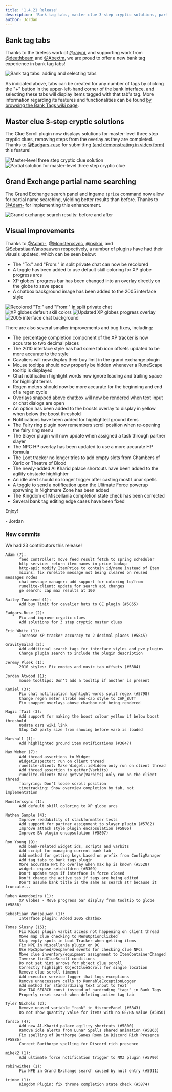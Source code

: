 ```yaml
---
title: '1.4.21 Release'
description: 'Bank tag tabs, master clue 3-step cryptic solutions, partial grand exchange name searching, and various plugin visual improvements'
author: Jordan
---
```


## Bank tag tabs

Thanks to the tireless work of [@raiyni](https://github.com/raiyni), and supporting work from
[@deathbeam](https://github.com/deathbeam) and [@Abextm](https://github.com/Abextm), we are proud
to offer a new bank tag experience in bank tag tabs!

![Bank tag tabs: adding and selecting tabs](/img/blog/1.4.21-Release/bank-tag-tabs-intro.gif)

As indicated above, tabs can be created for any number of tags by clicking the "+" button in the
upper-left-hand corner of the bank interface, and selecting these tabs will display items tagged
with that tab's tag. More information regarding its features and functionalities can be found [by
browsing the Bank Tags wiki
page](https://github.com/runelite/runelite/wiki/Bank-Tags#using-tag-tabs).

## Master clue 3-step cryptic solutions

The Clue Scroll plugin now displays solutions for master-level three step cryptic clues, removing
steps from the overlay as they are completed. Thanks to
[@Eadgars-ruse](https://github.com/eadgars-ruse) for submitting
[(and demonstrating in video form)](https://streamable.com/ujaar) this feature!

![Master-level three step cryptic clue solution](/img/blog/1.4.21-Release/master-three-step-cryptic-clue-full.png)
![Partial solution for master-level three step cryptic clue](/img/blog/1.4.21-Release/master-three-step-cryptic-clue-partial.png)

## Grand Exchange partial name searching

The Grand Exchange search panel and ingame `!price` command now allow for partial name searching,
yielding better results than before. Thanks to [@Adam-](https://github.com/Adam-) for implementing
this enhancement.

![Grand exchange search results: before and after](/img/blog/1.4.21-Release/grand-exchange-search-before-after.gif)

## Visual improvements

Thanks to [@Adam-](https://github.com/Adam-), [@Monsterxsync](https://github.com/Monsterxsync),
[@psikoi](https://github.com/psikoi), and
[@SebastiaanVanspauwen](https://github.com/SebastiaanVanspauwen) respectively, a number of plugins
have had their visuals updated, which can be seen below:

- The "To:" and "From:" in split private chat can now be recolored
- A toggle has been added to use default skill coloring for XP globe progress arcs
- XP globes' progress bar has been changed into an overlay directly on the globe to save space
- A chatbox background image has been added to the 2005 interface style

![Recolored "To:" and "From:" in split private chat](/img/blog/1.4.21-Release/recolored-split-private-chat-to-from.png)
![XP globes default skill colors](/img/blog/1.4.21-Release/xp-globes-default-skill-color.png)
![Updated XP globes progress overlay](/img/blog/1.4.21-Release/xp-globes-progress-overlay.png)
![2005 interface chat background](/img/blog/1.4.21-Release/2005-chat-background.gif)

There are also several smaller improvements and bug fixes, including:

- The percentage completion component of the XP tracker is now accurate to two decimal places
- The 2010 interface style has had some tab icon offsets updated to be more accurate to the style
- Cavaliers will now display their buy limit in the grand exchange plugin
- Mouse tooltips should now properly be hidden whenever a RuneScape tooltip is displayed
- Chat notification highlight words now ignore leading and trailing space for highlight terms
- Regen meters should now be more accurate for the beginning and end of a regen cycle
- Overlays snapped above chatbox will now be rendered when text input or chat dialogs are open
- An option has been added to the boosts overlay to display in yellow when below the boost threshold
- Notifications have been added for highlighted ground items
- The Fairy ring plugin now remembers scroll position when re-opening the fairy ring menu
- The Slayer plugin will now update when assigned a task through partner slayer
- The NPC HP overlay has been updated to use a more accurate HP formula
- The Loot tracker no longer tries to add empty slots from Chambers of Xeric or Theatre of Blood
- The newly-added Al Kharid palace shortcuts have been added to the agility obstacle highlighter
- An idle alert should no longer trigger after casting most Lunar spells
- A toggle to send a notification upon the Ulitmate Force powerup spawning in Nightmare Zone has
  been added
- The Kingdom of Miscellania completion state check has been corrected
- Several bank tag editing edge cases have been fixed

Enjoy!

\- Jordan

### New commits

We had 23 contributors this release!

```
Adam (7):
      feed controller: move feed result fetch to spring scheduler
      http service: return item names in price lookup
      http-api: modify ItemPrice to contain id/name instead of Item
      mixins: fix runelite message not being cleared on reused messages nodes
      chat message manager: add support for coloring to/from
      runelite-client: update for search api changes
      ge search: cap max results at 100

Bailey Townsend (1):
      Add buy limit for cavalier hats to GE plugin (#5855)

Eadgars-Ruse (2):
      Fix and improve cryptic clues
      Add solutions for 3 step cryptic master clues

Eric White (1):
      Increase XP tracker accuracy to 2 decimal places (#5845)

GravitySalad (2):
      Add additional search tags for interface styles and pve plugins
      Change plugin search to include the plugin description

Jeremy Plsek (1):
      2010 styles: Fix emotes and music tab offsets (#5884)

Jordan Atwood (1):
      mouse tooltips: Don't add a tooltip if another is present

Kamiel (3):
      Fix chat notification highlight words split regex (#5798)
      Change regen meter stroke end-cap style to CAP_BUTT
      Fix snapped overlays above chatbox not being rendered

Magic fTail (3):
      Add support for making the boost colour yellow if below boost threshold
      Update osrs wiki link
      Stop CoX party size from showing before varb is loaded

Marshall (1):
      Add highlighted ground item notifications (#3647)

Max Weber (7):
      Add thread assertions to Widget
      WidgetInspector: run on client thread
      runelite-client: Make Widget::isHidden only run on client thread
      Add thread assertion to getVar(Varbits)
      runelite-client: Make getVar(Varbits) only run on the client thread
      fairyring: Don't loose scroll position
      timetracking: Show overview completion by tab, not implementation

Monsterxsync (1):
      Add default skill coloring to XP globe arcs

Nathen Sample (4):
      Improve readability of stackformatter tests
      Add support for partner assignment to slayer plugin (#5782)
      Improve attack style plugin encapsulation (#5806)
      Improve BA plugin encapsulation (#5807)

Ron Young (9):
      Add bank-related widget ids, scripts and varbits
      Add script for managing current bank tab
      Add method for getting keys based on prefix from ConfigManager
      Add tag tabs to bank tags plugin
      More accurate NPC hp overlay when max hp is known (#5528)
      widget: expose setchildren (#5309)
      Don't update tags if interface is force closed
      Don't change the active tab if tags are being edited
      Don't assume bank title is the same as search str because it truncate...

Ruben Amendoeira (1):
      XP Globes - Move progress bar display from tooltip to globe (#5856)

Sebastiaan Vanspauwen (1):
      Interface plugin: Added 2005 chatbox

Tomas Slusny (15):
      Fix Raids plugin varbit access not happening on client thread
      Move map clue checking to MenuOptionClicked
      Skip empty spots in Loot Tracker when getting items
      Fix NPE in Miscellania plugin on DC
      Use NpcSpawned/Despawned events for checking clue NPCs
      Move clue inventory/equipment assignment to ItemContainerChanged
      Inverse findClueScroll conditions
      Do not set hint arrows for object clue scroll
      Correctly highlight ObjectClueScroll for single location
      Remove clue scroll timeout
      Add executor service logger that logs exceptions
      Remove unnecessary calls to RunnableExceptionLogger
      Add method for standardizing text input to Text
      Use TAG_SEARCH const instead of hardcoding "tag:" in Bank Tags
      Properly reset search when deleting active tag tab

Tyler Nichols (2):
      Remove unused variable "rank" in HiscorePanel (#5843)
      Do not show quantity value for items with no GE/HA value (#5850)

forsco (4):
      Add new Al-Kharid palace agility shortcuts (#5800)
      Remove idle alerts from Lunar Spells shared animation (#5863)
      Fix spelling of Burthorpe Games Room in Discord Rich Presence (#5886)
      Correct Burthorpe spelling for Discord rich presence

mikek2 (1):
      Add ultimate force notification trigger to NMZ plugin (#5790)

robinwithes (1):
      Fix NPE in Grand Exchange search caused by null entry (#5911)

trimbe (1):
      Kingdom Plugin: fix throne completion state check (#5874)
```
